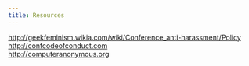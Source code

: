 ```yaml
---
title: Resources
---
```

http://geekfeminism.wikia.com/wiki/Conference_anti-harassment/Policy  
http://confcodeofconduct.com  
http://computeranonymous.org 
